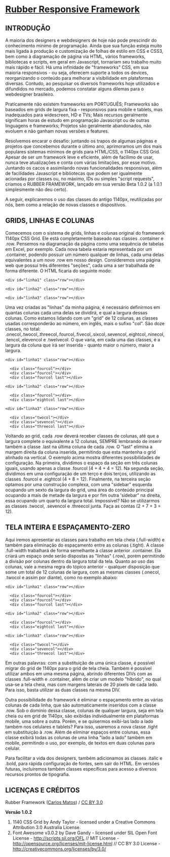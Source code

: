 # [Rubber Responsive Framework](http://startupeando.com.br/rubber)

INTRODUÇÃO
----------

A maioria dos designers e webdesigners de hoje não pode prescindir do conhecimento mínimo de programação. Ainda que sua função esteja muito mais ligada à produção e customização de folhas de estilo em CSS e CSS3, bem como à diagramação de página via HTML, vários frameworks, bibliotecas e scripts, em geral em Javascript, tornariam seu trabalho muito mais rápido e fácil. Há uma infinidade de "frameworks" CSS, em sua maioria responsivos - ou seja, oferecem suporte a todos os devices, reorganizando o conteúdo para melhorar a visibilidade em plataformas diversas. Contudo, ao pesquisar os diversos frameworks hoje utilizados e difundidos no mercado, podemos constatar alguns dilemas para o webdesigner brasileiro.

Praticamente não existem frameworks em PORTUGUÊS;
Frameworks são baseados em grids de largura fixa - responsivos para mobile e tablets, mas inadequados para widescreen, HD e TVs;
Mais recursos geralmente significam horas de estudo em programação Javascript ou de outras linguagens e frameworks;
Projetos são geralmente abandonados, não evoluem e não ganham novas versões e features.

Resolvemos encarar o desafio: juntando os trapos de algumas páginas e projetos que concebemos durante o último ano, aprimoramos um dos mais populares sistemas mínimos de grids para HTML/CSS, o 1140px CSS Grid. Apesar de ser um framework leve e eficiente, além de facílimo de usar, nunca teve atualizações e conta com várias limitações, por esse motivo. Juntando os cacos e assimilando novas funcionalidades responsivas, além de facilidades Javascript e bibliotecas que podem ser igualmente acionadas por classes ou, no máximo, IDs ou simples "script requests", criamos o RUBBER FRAMEWORK, lançado em sua versão Beta 1.0.2 (a 1.0.1 simplesmente não deu certo).

A seguir, explicaremos o uso das classes do antigo 1140px, reutilizadas por nós, bem como a relação de novas classes e dispositivos.



GRIDS, LINHAS E COLUNAS
-----------------------

Comecemos com o sistema de grids, linhas e colunas original do framework 1140px CSS Grid. Ele está completamente baseado nas classes .container e .row. Pensemos na diagramação da página como uma sequência de tabelas em Excel, por exemplo. Cada nova tabela estaria representada por um .container, podendo possuir um número qualquer de linhas, cada uma delas equivalentes a um novo .row em nosso design. Consideremos uma página web que possui três diferentes "seções", cada uma a ser trabalhada de forma diferente. O HTML ficaria do seguinte modo:

<body>
    
  <div class="container">
 
    <div id="linha1" class="row"></div>
  
    <div id="linha2" class="row"></div>
  
    <div id="linha3" class="row"></div>
  
  </div>

</body>
    
Uma vez criadas as "linhas" da minha página, é necessário definirmos em quantas colunas cada uma delas se dividirá, e qual a largura dessas colunas. Como estamos lidando com um "grid" de 12 colunas, as classes usadas corresponderão ao número, em inglês, mais o sufixo "col". São doze classes, no total: .onecol,.twocol,.threecol,.fourcol,.fivecol,.sixcol,.sevencol,.eightcol,.ninecol,.tencol,.elevencol e .twelvecol. O que varia, em cada uma das classes, é a largura da coluna que irá ser inserida - quanto maior o número, maior a largura.

<body>
    
  <div class="container">
 
    <div id="linha1" class="row"></div>
    
      <div class="fourcol"></div>
      <div class="fourcol"></div>
      <div class="fourcol last"></div>
  
    <div id="linha2" class="row"></div>
    
      <div class="fourcol"></div>
      <div class="eightcol last"></div>
  
    <div id="linha3" class="row"></div>

      <div class="twocol"></div>
      <div class="sevencol"></div>
      <div class="threecol last"></div>
  
  </div>

</body>
    

Voltando ao grid, cada .row deverá receber classes de colunas, até que a largura complete o equivalente a 12 colunas, SEMPRE lembrando de inserir também a classe .last na última coluna de cada .row. O "last" elimina a margem direita da coluna inserida, permitindo que esta mantenha o grid alinhado na vertical. O exemplo acima mostra diferentes possibilidades de configuração. Na primeira, dividimos o espaço da seção em três colunas iguais, usando apenas a classe .fourcol (4 + 4 + 4 = 12). Na segunda seção, dividimos em uma configuração de um terço e dois terços, utilizando as classes .fourcol e .eightcol (4 + 8 = 12). Finalmente, na terceira seção optamos por uma construção complexa, com uma "sidebar" esquerda ocupando um sexto da largura do grid, uma área do conteúdo principal ocupando a mais de metade da largura e por fim outra 'sidebar" na direita, essa ocupando um quarto da largura total. Impossível? Não se utilizarmos as classes .twocol, .sevencol e .threecol junta. Faça as contas (2 + 7 + 3 = 12).


TELA INTEIRA E ESPAÇAMENTO-ZERO
-------------------------------

Aqui iremos apresentar as classes para trabalho em tela cheia (.full-width) e também para eliminação do espaçamento entre as colunas (.tight). A classe .full-width trabalhará de forma semelhante à classe anterior .container. Ela criará um espaço onde serão dispostas as "linhas" (.row), porém permitindo a divisão por colunas dentro da largura total da tela. Quanto ao uso das colunas, vale a mesma regra do tópico anterior - qualquer disposição que some um total de 12 colunas de largura, com as mesmas classes (.onecol, .twocol e assim por diante), como no exemplo abaixo:

<body>
    
  <div class="full-width">
 
    <div id="linha1" class="row"></div>
    
      <div class="fourcol"></div>
      <div class="fourcol"></div>
      <div class="fourcol last"></div>
  
    <div id="linha2" class="row"></div>
    
      <div class="fourcol"></div>
      <div class="eightcol last"></div>
  
    <div id="linha3" class="row"></div>

      <div class="twocol"></div>
      <div class="sevencol"></div>
      <div class="threecol last"></div>
  
  </div>

</body>
    

Em outras palavras: com a substituição de uma única classe, é possível migrar do grid de 1140px para o grid de tela cheia. Também é possível utilizar ambos em uma mesma página, abrindo diferentes DIVs com as classes .full-width e .container, além de criar um modelo "híbrido", no qual usa-se a tela cheia, mas com margens laterais de 20 pixels de cada lado. Para isso, basta utilizar as duas classes na mesma DIV.

Outra possibilidade do framework é eliminar o espaçamento entre as várias colunas de cada linha, que são automaticamente inseridos com a classe .row. Sob o domínio dessa classe, colunas de qualquer largura, seja em tela cheia ou em grid de 1140px, são exibidas individualmente em plataformas mobile, uma sobre a outra. Porém, e se quisermos exibi-las lado a lado também nos celulares e tablets? Para isso, usaremos a nova classe .tight em substituição à .row. Além de eliminar espaços entre colunas, essa classe exibirá todas as colunas de uma linha "lado a lado" também em mobile, permitindo o uso, por exemplo, de textos em duas colunas para celular.

Para facilitar a vida dos designers, também adicionamos as classes .italic e .bold, para rápida configuração de fontes, sem sair do HTML. Em versões futuras, incluiremos também classes específicas para acesso a diversos recursos prontos de tipografia.


LICENÇAS E CRÉDITOS
-------------------

<div xmlns:cc="http://creativecommons.org/ns#" xmlns:dct="http://purl.org/dc/terms/" about="http://startupeando.com.br/rubber/index.html"><span property="dct:title">Rubber Framework</span> (<a rel="cc:attributionURL" property="cc:attributionName" href="http://www.startupeando.com.br/rubber">Carlos Matos</a>) / <a rel="license" href="http://creativecommons.org/licenses/by/3.0/">CC BY 3.0</a></div>

**Versão 1.0.2**

1. 1140 CSS Grid by Andy Taylor - licensed under a Creative Commons Attribution 3.0 Australia License.
2. Font Awesome v3.0.2 by Dave Gandy - licensed under SIL Open Font License - http://scripts.sil.org/OFL // MIT License - http://opensource.org/licenses/mit-license.html // CC BY 3.0 License - http://creativecommons.org/licenses/by/3.0/
